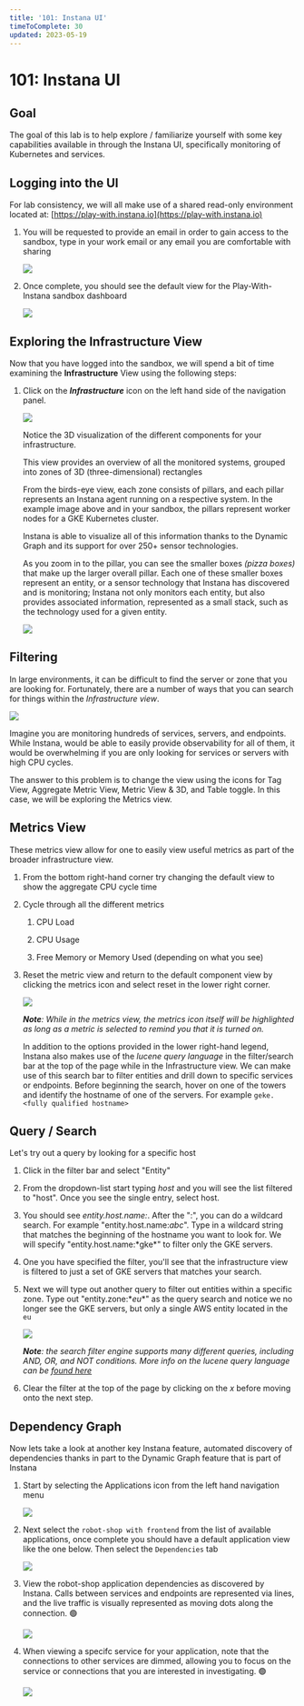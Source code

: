 ```yaml
---
title: '101: Instana UI'
timeToComplete: 30
updated: 2023-05-19
---
```


# 101: Instana UI

## Goal

The goal of this lab is to help explore / familiarize yourself with some key capabilities available in through the Instana UI, specifically monitoring of Kubernetes and services.

## Logging into the UI

For lab consistency, we will all make use of a shared read-only environment located at: [https://play-with.instana.io](https://play-with.instana.io)

1. You will be requested to provide an email in order to gain access to the sandbox, type in your work email or any email you are comfortable with sharing

   ![](./images/101/image-001-signup.png)

2. Once complete, you should see the default view for the Play-With-Instana sandbox dashboard

   ![](./images/101/image-002-dashboard.png)

## Exploring the Infrastructure View

Now that you have logged into the sandbox, we will spend a bit of time examining the **Infrastructure** View using the following steps:

1. Click on the _**Infrastructure**_ icon on the left hand side of the navigation panel.

   ![](./images/101/image-004-explore-infra.png)

   Notice the 3D visualization of the different components for your infrastructure.

   This view provides an overview of all the monitored systems, grouped into zones of 3D (three-dimensional) rectangles

   From the birds-eye view, each zone consists of pillars, and each pillar represents an Instana agent running on a respective system.
   In the example image above and in your sandbox, the pillars represent worker nodes for a GKE Kubernetes cluster.

   Instana is able to visualize all of this information thanks to the Dynamic Graph and its support for over 250+ sensor technologies.

   As you zoom in to the pillar, you can see the smaller boxes _(pizza boxes)_ that make up the larger overall pillar. Each one of these smaller boxes represent an entity, or a sensor technology that Instana has discovered and is monitoring; Instana not only monitors each entity, but also provides associated information, represented as a small stack, such as the technology used for a given entity.

   ![](./images/101/image-008-stack.png)

## Filtering

In large environments, it can be difficult to find the server or zone that you are looking for. Fortunately, there are a number of ways that you can search for things within the _Infrastructure view_.

![](./images/101/image-005-filter.jpg)

Imagine you are monitoring hundreds of services, servers, and endpoints. While Instana, would be able to easily provide observability for all of them, it would be overwhelming if you are only looking for services or servers with high CPU cycles.

The answer to this problem is to change the view using the icons for Tag View, Aggregate Metric View, Metric View & 3D, and Table toggle. In this case, we will be exploring the Metrics view.

## Metrics View

These metrics view allow for one to easily view useful metrics as part of the broader infrastructure view.

1.  From the bottom right-hand corner try changing the default view to show the aggregate CPU cycle time
2.  Cycle through all the different metrics

    1. CPU Load

    2. CPU Usage

    3. Free Memory or Memory Used (depending on what you see)

3.  Reset the metric view and return to the default component view by clicking the metrics icon and select reset in the lower right corner.

    ![](./images/101/image-006-metrics.gif)

    _**Note**: While in the metrics view, the metrics icon itself will be highlighted as long as a metric is selected to remind you that it is turned on._

    In addition to the options provided in the lower right-hand legend, Instana also makes use of the _lucene query language_ in the filter/search bar at the top of the page while in the Infrastructure view. We can make use of this search bar to filter entities and drill down to specific services or endpoints. Before beginning the search, hover on one of the towers and identify the hostname of one of the servers. For example `geke.<fully qualified hostname>`

## Query / Search

Let's try out a query by looking for a specific host

1.  Click in the filter bar and select "Entity"

2.  From the dropdown-list start typing _host_ and you will see the list filtered to "host". Once you see the single entry, select host.

3.  You should see _entity.host.name:_. After the ":", you can do a wildcard search. For example "entity.host.name:_abc_". Type in a wildcard string that matches the beginning of the hostname you want to look for. We will specify "entity.host.name:\*gke\*" to filter only the GKE servers.

4.  One you have specified the filter, you'll see that the infrastructure view is filtered to just a set of GKE servers that matches your search.

5.  Next we will type out another query to filter out entities within a specific zone. Type out "entity.zone:\*_eu_\*" as the query search and notice we no longer see the GKE servers, but only a single AWS entity located in the `eu`

    ![](./images/101/image-007-query.png)

    _**Note**: the search filter engine supports many different queries, including AND, OR, and NOT conditions. More info on the lucene query language can be [found here](https://www.ibm.com/docs/en/instana-observability/current?topic=instana-filtering-dynamic-focus)_

6.  Clear the filter at the top of the page by clicking on the _x_ before moving onto the next step.

## Dependency Graph

Now lets take a look at another key Instana feature, automated discovery of dependencies thanks in part to the Dynamic Graph feature that is part of Instana

1.  Start by selecting the Applications icon from the left hand navigation menu

    ![](./images/101/image-011-app-menu.png)

2.  Next select the `robot-shop with frontend` from the list of available applications, once complete you should have a default application view like the one below. Then select the `Dependencies` tab

    ![](./images/101/image-012-dep-menu.png)

3.  View the robot-shop application dependencies as discovered by Instana. Calls between services and endpoints are represented via lines, and the live traffic is visually represented as moving dots along the connection. 🟢

    ![](./images/101/image-013-dep-tab.png)

4.  When viewing a specifc service for your application, note that the connections to other services are dimmed, allowing you to focus on the service or connections that you are interested in investigating. 🟢

    ![](./images/101/image-014-dep-highlight.png)
